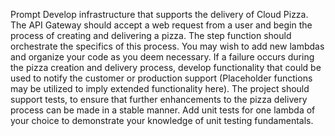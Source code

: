 Prompt
Develop infrastructure that supports the delivery of Cloud Pizza.
The API Gateway should accept a web request from a user and begin the process of creating
and delivering a pizza.
The step function should orchestrate the specifics of this process. You may wish to add new
lambdas and organize your code as you deem necessary.
If a failure occurs during the pizza creation and delivery process, develop functionality that could
be used to notify the customer or production support (Placeholder functions may be utilized to
imply extended functionality here).
The project should support tests, to ensure that further enhancements to the pizza delivery
process can be made in a stable manner. Add unit tests for one lambda of your choice to
demonstrate your knowledge of unit testing fundamentals.
